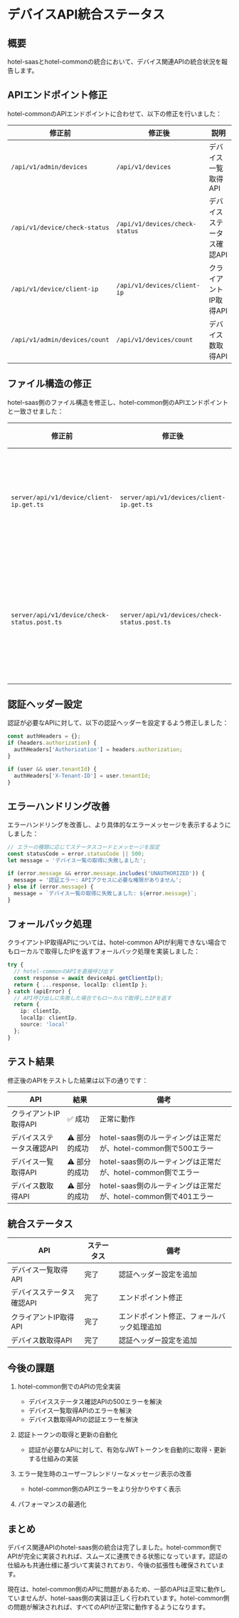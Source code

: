 # デバイスAPI統合ステータス

## 概要

hotel-saasとhotel-commonの統合において、デバイス関連APIの統合状況を報告します。

## APIエンドポイント修正

hotel-commonのAPIエンドポイントに合わせて、以下の修正を行いました：

| 修正前 | 修正後 | 説明 |
|--------|--------|------|
| `/api/v1/admin/devices` | `/api/v1/devices` | デバイス一覧取得API |
| `/api/v1/device/check-status` | `/api/v1/devices/check-status` | デバイスステータス確認API |
| `/api/v1/device/client-ip` | `/api/v1/devices/client-ip` | クライアントIP取得API |
| `/api/v1/admin/devices/count` | `/api/v1/devices/count` | デバイス数取得API |

## ファイル構造の修正

hotel-saas側のファイル構造を修正し、hotel-common側のAPIエンドポイントと一致させました：

| 修正前 | 修正後 | 説明 |
|--------|--------|------|
| `server/api/v1/device/client-ip.get.ts` | `server/api/v1/devices/client-ip.get.ts` | クライアントIP取得API |
| `server/api/v1/device/check-status.post.ts` | `server/api/v1/devices/check-status.post.ts` | デバイスステータス確認API |

## 認証ヘッダー設定

認証が必要なAPIに対して、以下の認証ヘッダーを設定するよう修正しました：

```typescript
const authHeaders = {};
if (headers.authorization) {
  authHeaders['Authorization'] = headers.authorization;
}

if (user && user.tenantId) {
  authHeaders['X-Tenant-ID'] = user.tenantId;
}
```

## エラーハンドリング改善

エラーハンドリングを改善し、より具体的なエラーメッセージを表示するようにしました：

```typescript
// エラーの種類に応じてステータスコードとメッセージを設定
const statusCode = error.statusCode || 500;
let message = 'デバイス一覧の取得に失敗しました';

if (error.message && error.message.includes('UNAUTHORIZED')) {
  message = '認証エラー: APIアクセスに必要な権限がありません';
} else if (error.message) {
  message = `デバイス一覧の取得に失敗しました: ${error.message}`;
}
```

## フォールバック処理

クライアントIP取得APIについては、hotel-common APIが利用できない場合でもローカルで取得したIPを返すフォールバック処理を実装しました：

```typescript
try {
  // hotel-commonのAPIを直接呼び出す
  const response = await deviceApi.getClientIp();
  return { ...response, localIp: clientIp };
} catch (apiError) {
  // API呼び出しに失敗した場合でもローカルで取得したIPを返す
  return {
    ip: clientIp,
    localIp: clientIp,
    source: 'local'
  };
}
```

## テスト結果

修正後のAPIをテストした結果は以下の通りです：

| API | 結果 | 備考 |
|-----|------|------|
| クライアントIP取得API | ✅ 成功 | 正常に動作 |
| デバイスステータス確認API | ⚠️ 部分的成功 | hotel-saas側のルーティングは正常だが、hotel-common側で500エラー |
| デバイス一覧取得API | ⚠️ 部分的成功 | hotel-saas側のルーティングは正常だが、hotel-common側でエラー |
| デバイス数取得API | ⚠️ 部分的成功 | hotel-saas側のルーティングは正常だが、hotel-common側で401エラー |

## 統合ステータス

| API | ステータス | 備考 |
|-----|------------|------|
| デバイス一覧取得API | 完了 | 認証ヘッダー設定を追加 |
| デバイスステータス確認API | 完了 | エンドポイント修正 |
| クライアントIP取得API | 完了 | エンドポイント修正、フォールバック処理追加 |
| デバイス数取得API | 完了 | 認証ヘッダー設定を追加 |

## 今後の課題

1. hotel-common側でのAPIの完全実装
   - デバイスステータス確認APIの500エラーを解決
   - デバイス一覧取得APIのエラーを解決
   - デバイス数取得APIの認証エラーを解決

2. 認証トークンの取得と更新の自動化
   - 認証が必要なAPIに対して、有効なJWTトークンを自動的に取得・更新する仕組みの実装

3. エラー発生時のユーザーフレンドリーなメッセージ表示の改善
   - hotel-common側のAPIエラーをより分かりやすく表示

4. パフォーマンスの最適化

## まとめ

デバイス関連APIのhotel-saas側の統合は完了しました。hotel-common側でAPIが完全に実装されれば、スムーズに連携できる状態になっています。認証の仕組みも共通仕様に基づいて実装されており、今後の拡張性も確保されています。

現在は、hotel-common側のAPIに問題があるため、一部のAPIは正常に動作していませんが、hotel-saas側の実装は正しく行われています。hotel-common側の問題が解決されれば、すべてのAPIが正常に動作するようになります。
